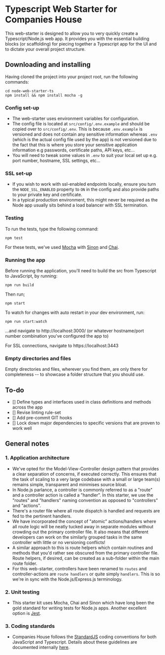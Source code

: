 

# Typescript Web Starter for Companies House

This web-starter is designed to allow you to very quickly create a Typescript/Node.js web app. It provides you with the essential building blocks (or scaffolding) for piecing together a Typescript app for the UI and to dictate your overall project structure.


## Downloading and installing

Having cloned the project into your project root, run the following commands:
```
cd node-web-starter-ts
npm install && npm install mocha -g
```


### Config set-up

- The web-starter uses environment variables for configuration.
- The config file is located at `src/config/.env.example` and should be copied over to `src/config/.env`. This is because `.env.example` is versioned and does not contain any sensitive information whereas `.env` (which is the actual config file used by the app) is not versioned due to the fact that this is where you store your sensitive application information e.g passwords, certificate paths, API keys, etc...
- You will need to tweak some values in `.env` to suit your local set up e.g. port number, hostname, SSL settings, etc...


### SSL set-up

- If you wish to work with ssl-enabled endpoints locally, ensure you turn the `NODE_SSL_ENABLED` property to `ON` in the config and also provide paths to your private key and certificate.
- In a typical production environment, this might never be required as the Node app usually sits behind a load balancer with SSL termination.


### Testing

To run the tests, type the following command:
```
npm test
```
For these tests, we've used [Mocha](http://mochajs.org/) with [Sinon](http://sinonjs.org/) and [Chai](http://chaijs.com/).


### Running the app

Before running the application, you'll need to build the src from Typescript to JavaScript, by running:
```
npm run build
```
Then run;
```
npm start
```
To watch for changes with auto restart in your dev environment, run:
```
npm run start:watch
```
...and navigate to http://localhost:3000/ (or whatever hostname/port number combination you've configured the app to)

For SSL connections, navigate to https://localhost:3443


### Empty directories and files

Empty directories and files, wherever you find them, are only there for completeness -- to showcase a folder structure that you should use.


## To-do

- [] Define types and interfaces used in class definitions and methods across the app
- [] Revise linting rule-set
- [] Add pre-commit GIT hooks
- [] Lock down major dependencies to specific versions that are proven to work well


## General notes

 ### 1. Application architecture

- We've opted for the Model-View-Controller design pattern that provides a clear separation of concerns, if executed correctly. This ensures that the task of scaling to a very large codebase with a small or large team(s) remains simple, transparent and minimises source bloat.
- In Node.js parlance, a controller is commonly referred to as a "route" and a controller action is called a "handler". In this starter, we use the "routes" and "handlers" naming convention as opposed to "controllers" and "actions".
- There's  a router file where all route dispatch is handled and requests are fed to the pertinent handlers.
- We have incorporated the concept of "atomic" actions/handlers where all route logic will be neatly tucked away in separate modules without crowding out the primary controller file. It also means that different developers can work on the similarly grouped tasks in the same controller  with little or no versioning conflicts!
- A similar approach to this is route helpers which contain routines and methods that you'd rather see obscured from the primary controller file. Route helpers, if desired, can be created as a sub-folder within the main route folder.
- For this web-starter, controllers have been renamed to `routes` and controller-actions are `route handlers` or quite simply `handlers`. This is so we're in sync with the Node.js/Express.js terminology.


### 2. Unit testing

- This starter kit uses Mocha, Chai and Sinon which have long been the gold standard for writing tests for Node.js apps. Another excellent option is [Jest](https://jestjs.io).


### 3. Coding standards

- Companies House follows the [StandardJS](https://standardjs.com/) coding conventions for both JavaScript and Typescript. Details about these guidelines are documented internally [here](https://github.com/companieshouse/styleguides/blob/main/javascript_node.md).
